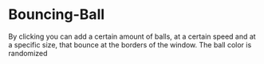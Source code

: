 # Bouncing-Ball
By clicking you can add a certain amount of balls, at a certain speed and at a specific size, that bounce at the borders of the window.
The ball color is randomized